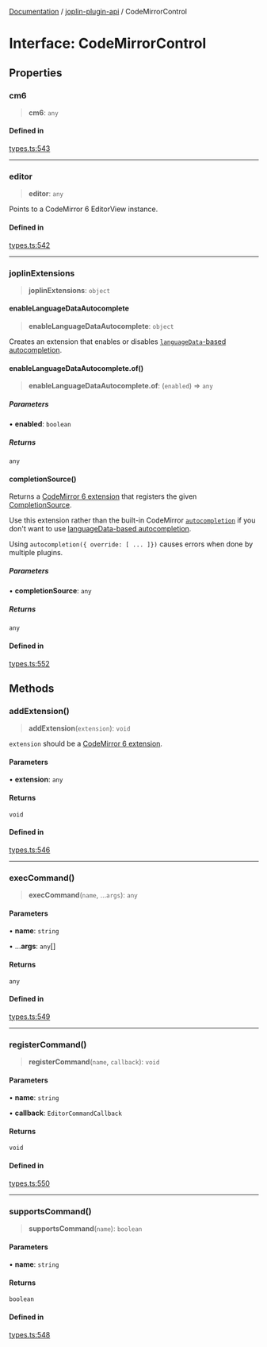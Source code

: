 [Documentation](../../packages.md) / [joplin-plugin-api](../index.md) / CodeMirrorControl

# Interface: CodeMirrorControl

## Properties

### cm6

> **cm6**: `any`

#### Defined in

[types.ts:543](https://github.com/rxliuli/joplin-utils/blob/485409801cf7c952cfefe9e29020115fe6abec36/packages/joplin-plugin-api/src/types.ts#L543)

---

### editor

> **editor**: `any`

Points to a CodeMirror 6 EditorView instance.

#### Defined in

[types.ts:542](https://github.com/rxliuli/joplin-utils/blob/485409801cf7c952cfefe9e29020115fe6abec36/packages/joplin-plugin-api/src/types.ts#L542)

---

### joplinExtensions

> **joplinExtensions**: `object`

#### enableLanguageDataAutocomplete

> **enableLanguageDataAutocomplete**: `object`

Creates an extension that enables or disables [`languageData`-based autocompletion](https://codemirror.net/docs/ref/#autocomplete.autocompletion^config.override).

#### enableLanguageDataAutocomplete.of()

> **enableLanguageDataAutocomplete.of**: (`enabled`) => `any`

##### Parameters

• **enabled**: `boolean`

##### Returns

`any`

#### completionSource()

Returns a [CodeMirror 6 extension](https://codemirror.net/docs/ref/#state.Extension) that
registers the given [CompletionSource](https://codemirror.net/docs/ref/#autocomplete.CompletionSource).

Use this extension rather than the built-in CodeMirror [`autocompletion`](https://codemirror.net/docs/ref/#autocomplete.autocompletion)
if you don't want to use [languageData-based autocompletion](https://codemirror.net/docs/ref/#autocomplete.autocompletion^config.override).

Using `autocompletion({ override: [ ... ]})` causes errors when done by multiple plugins.

##### Parameters

• **completionSource**: `any`

##### Returns

`any`

#### Defined in

[types.ts:552](https://github.com/rxliuli/joplin-utils/blob/485409801cf7c952cfefe9e29020115fe6abec36/packages/joplin-plugin-api/src/types.ts#L552)

## Methods

### addExtension()

> **addExtension**(`extension`): `void`

`extension` should be a [CodeMirror 6 extension](https://codemirror.net/docs/ref/#state.Extension).

#### Parameters

• **extension**: `any`

#### Returns

`void`

#### Defined in

[types.ts:546](https://github.com/rxliuli/joplin-utils/blob/485409801cf7c952cfefe9e29020115fe6abec36/packages/joplin-plugin-api/src/types.ts#L546)

---

### execCommand()

> **execCommand**(`name`, ...`args`): `any`

#### Parameters

• **name**: `string`

• ...**args**: `any`[]

#### Returns

`any`

#### Defined in

[types.ts:549](https://github.com/rxliuli/joplin-utils/blob/485409801cf7c952cfefe9e29020115fe6abec36/packages/joplin-plugin-api/src/types.ts#L549)

---

### registerCommand()

> **registerCommand**(`name`, `callback`): `void`

#### Parameters

• **name**: `string`

• **callback**: `EditorCommandCallback`

#### Returns

`void`

#### Defined in

[types.ts:550](https://github.com/rxliuli/joplin-utils/blob/485409801cf7c952cfefe9e29020115fe6abec36/packages/joplin-plugin-api/src/types.ts#L550)

---

### supportsCommand()

> **supportsCommand**(`name`): `boolean`

#### Parameters

• **name**: `string`

#### Returns

`boolean`

#### Defined in

[types.ts:548](https://github.com/rxliuli/joplin-utils/blob/485409801cf7c952cfefe9e29020115fe6abec36/packages/joplin-plugin-api/src/types.ts#L548)
